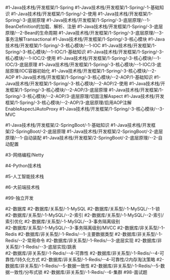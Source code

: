 #1-Java技术栈/开发框架/1-Spring
	#1-Java技术栈/开发框架/1-Spring/-1-基础知识 
	#1-Java技术栈/开发框架/1-Spring/-2-使用 
	#1-Java技术栈/开发框架/1-Spring/-3-底层原理 
		#1-Java技术栈/开发框架/1-Spring/-3-底层原理/--1-BeanDefinition的加载、解析、注册 
		#1-Java技术栈/开发框架/1-Spring/-3-底层原理/--2-Bean的生命周期 
		#1-Java技术栈/开发框架/1-Spring/-3-底层原理/--3-事务注解Transactional 
	#1-Java技术栈/开发框架/1-Spring/-3-核心模块 
		#1-Java技术栈/开发框架/1-Spring/-3-核心模块/--1-IOC 
			#1-Java技术栈/开发框架/1-Spring/-3-核心模块/--1-IOC/1-基础知识 
			#1-Java技术栈/开发框架/1-Spring/-3-核心模块/--1-IOC/2-使用 
			#1-Java技术栈/开发框架/1-Spring/-3-核心模块/--1-IOC/3-底层原理
				#1-Java技术栈/开发框架/1-Spring/-3-核心模块/--1-IOC/3-底层原理/IOC容器初始化 
		#1-Java技术栈/开发框架/1-Spring/-3-核心模块/--2-AOP 
			#1-Java技术栈/开发框架/1-Spring/-3-核心模块/--2-AOP/1-基础知识
			#1-Java技术栈/开发框架/1-Spring/-3-核心模块/--2-AOP/2-使用 
			#1-Java技术栈/开发框架/1-Spring/-3-核心模块/--2-AOP/3-底层原理 
				#1-Java技术栈/开发框架/1-Spring/-3-核心模块/--2-AOP/3-底层原理/切面注解Aspect 
				#1-Java技术栈/开发框架/1-Spring/-3-核心模块/--2-AOP/3-底层原理/启用AOP注解EnableAspectJAutoProxy 
		#1-Java技术栈/开发框架/1-Spring/-3-核心模块/--3-MVC 
	
#1-Java技术栈/开发框架/2-SpringBoot/-1-基础知识
#1-Java技术栈/开发框架/2-SpringBoot/-2-底层原理 
	#1-Java技术栈/开发框架/2-SpringBoot/-2-底层原理/--1-自动装配 
	#1-Java技术栈/开发框架/2-SpringBoot/-2-底层原理/--2-自动配置 
	
#3-网络编程/Netty 

#4-Python技术栈 

#5-人工智能技术栈

#6-大前端技术栈

#99-独立开发

#2-数据库 
	#2-数据库/关系型/-1-MySQL
		#2-数据库/关系型/-1-MySQL/--1-锁      
		#2-数据库/关系型/-1-MySQL/--2-索引
			#2-数据库/关系型/-1-MySQL/--2-索引/索引优化 
		#2-数据库/关系型/-1-MySQL/--3-事务隔离级别  
			#2-数据库/关系型/-1-MySQL/--3-事务隔离级别/MVCC 
	#2-数据库/非关系型/-1-Redis 
		#2-数据库/非关系型/-1-Redis/--1-主要数据类型 
		#2-数据库/非关系型/-1-Redis/--2-常用命令 
		#2-数据库/非关系型/-1-Redis/--3-底层实现
			#2-数据库/非关系型/-1-Redis/--3-底层实现/跳表  
		#2-数据库/非关系型/-1-Redis/--4-可靠性 
			#2-数据库/非关系型/-1-Redis/--4-可靠性/1持久化方式 
			#2-数据库/非关系型/-1-Redis/--4-可靠性/2内存淘汰策略 
		#2-数据库/非关系型/-1-Redis/--5-数据一致性 
			#2-数据库/非关系型/-1-Redis/--5-数据一致性/分布式锁 
		#2-数据库/非关系型/-1-Redis/--6-集群 
#98-面试题


